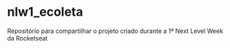 # nlw1_ecoleta
Repositório para compartilhar o projeto criado durante a 1ª Next Level Week da Rocketseat
